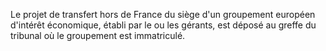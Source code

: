 
  
Le projet de transfert hors de France du siège d'un groupement européen d'intérêt économique, établi par le ou les gérants, est déposé au greffe du tribunal où le groupement est immatriculé.

